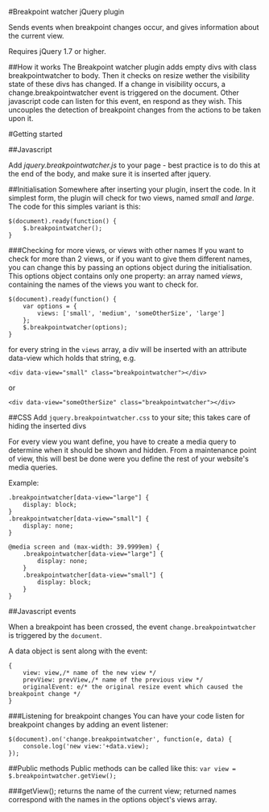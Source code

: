 #Breakpoint watcher jQuery plugin

Sends events when breakpoint changes occur, and gives information about the current view.

Requires jQuery 1.7 or higher.

##How it works
The Breakpoint watcher plugin adds empty divs with class breakpointwatcher to body. Then it checks on resize wether the visibility state of these divs has changed. If a change in visibility occurs, a change.breakpointwatcher event is triggered on the document. Other javascript code can listen for this event, en respond as they wish. This uncouples the detection of breakpoint changes from the actions to be taken upon it.

#Getting started


##Javascript

Add _jquery.breakpointwatcher.js_ to your page - best practice is to do this at the end of the body, and make sure it is inserted after jquery.


##Initialisation
Somewhere after inserting your plugin, insert the code. In it simplest form, the plugin will check for two views, named _small_ and _large_. The code for this simples variant is this:

	$(document).ready(function() {
		$.breakpointwatcher();
	}

###Checking for more views, or views with other names
If you want to check for more than 2 views, or if you want to give them different names, you can change this by passing an options object during the initialisation. This options object contains only one property: an array named _views_, containing the names of the views you want to check for.

	$(document).ready(function() {
		var options = {
			views: ['small', 'medium', 'someOtherSize', 'large']
		};
		$.breakpointwatcher(options);
	}

for every string in the `views` array, a div will be inserted with an attribute data-view which holds that string, e.g.

`<div data-view="small" class="breakpointwatcher"></div>`

or

`<div data-view="someOtherSize" class="breakpointwatcher"></div>`

##CSS
Add `jquery.breakpointwatcher.css` to your site; this takes care of hiding the inserted divs

For every view you want define, you have to create a media query to determine when it should be shown and hidden. From a maintenance point of view, this will best be done were you define the rest of your website's media queries.

Example:

	.breakpointwatcher[data-view="large"] {
		display: block;
	}
	.breakpointwatcher[data-view="small"] {
		display: none;
	}

 	@media screen and (max-width: 39.9999em) {
		.breakpointwatcher[data-view="large"] {
			display: none;
		}
		.breakpointwatcher[data-view="small"] {
			display: block;
		}
	}

##Javascript events

When a breakpoint has been crossed, the event `change.breakpointwatcher` is triggered by the `document`.

A data object is sent along with the event:

	{    
    	view: view,/* name of the new view */
    	prevView: prevView,/* name of the previous view */
    	originalEvent: e/* the original resize event which caused the breakpoint change */
    }

###Listening for breakpoint changes
You can have your code listen for breakpoint changes by adding an event listener:

	$(document).on('change.breakpointwatcher', function(e, data) {
		console.log('new view:'+data.view);
	});

##Public methods
Public methods can be called like this: `var view = $.breakpointwatcher.getView();`

###getView();
returns the name of the current view; returned names correspond with the names in the options object's views array.



